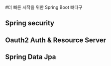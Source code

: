#더 빠른 시작을 위한 Spring Boot 뼈다구

## Spring security

## Oauth2 Auth & Resource Server

## Spring Data Jpa
